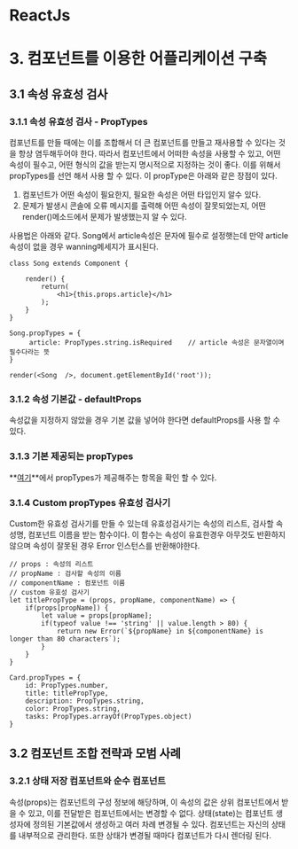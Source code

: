 ReactJs
================

# 3. 컴포넌트를 이용한 어플리케이션 구축
## 3.1 속성 유효성 검사
### 3.1.1 속성 유효성 검사 - PropTypes
컴포넌트를 만들 때에는 이를 조합해서 더 큰 컴포넌트를 만들고 재사용할 수 있다는 것을 항상 염두해두어야 한다. 따라서 컴포넌트에서 어떠한 속성을 사용할 수 있고, 어떤 속성이 필수고, 어떤 형식의 값을 받는지 명시적으로 지정하는 것이 좋다. 이를 위해서 propTypes를 선언 해서 사용 할 수 있다. 이 propType은 아래와 같은 장점이 있다.

1. 컴포넌트가 어떤 속성이 필요한지, 필요한 속성은 어떤 타입인지 알수 있다.
2. 문제가 발생시 콘솔에 오류 메시지를 출력해 어떤 속성이 잘못되었는지, 어떤 render()메소드에서 문제가 발생했는지 알 수 있다.

사용법은 아래와 같다. Song에서 article속성은 문자에 필수로 설정햇는데 만약 article속성이 없을 경우 wanning메세지가 표시된다.

    class Song extends Component {
   
        render() {
            return(
                <h1>{this.props.article}</h1>
            );
        }
    }

    Song.propTypes = {
         article: PropTypes.string.isRequired    // article 속성은 문자열이며 필수다라는 뜻
    }

    render(<Song  />, document.getElementById('root'));

### 3.1.2 속성 기본값 - defaultProps
속성값을 지정하지 않았을 경우 기본 값을 넣어야 한다면 defaultProps를 사용 할 수 있다.
### 3.1.3 기본 제공되는 propTypes
**[여기](https://facebook.github.io/react/docs/typechecking-with-proptypes.html)**에서 propTypes가 제공해주는 항목을 확인 할 수 있다.
### 3.1.4 Custom propTypes 유효성 검사기
Custom한 유효성 검사기를 만들 수 있는데 유효성검사기는 속성의 리스트, 검사할 속성명, 컴포넌트 이름을 받는 함수이다. 이 함수는 속성이 유효한경우 아무것도 반환하지 않으며 속성이 잘못된 경우 Error 인스턴스를 반환해야한다.

    // props : 속성의 리스트
    // propName : 검사할 속성의 이름
    // componentName : 컴포넌트 이름
    // custom 유효성 검사기
    let titlePropType = (props, propName, componentName) => {
        if(props[propName]) {
            let value = props[propName];
            if(typeof value !== 'string' || value.length > 80) {
                return new Error(`${propName} in ${componentName} is longer than 80 characters`);
            }
        }
    }

    Card.propTypes = {
        id: PropTypes.number,
        title: titlePropType,
        description: PropTypes.string,
        color: PropTypes.string,
        tasks: PropTypes.arrayOf(PropTypes.object)
    }

## 3.2 컴포넌트 조합 전략과 모범 사례
### 3.2.1 상태 저장 컴포넌트와 순수 컴포넌트

속성(props)는 컴포넌트의 구성 정보에 해당하며, 이 속성의 값은 상위 컴포넌트에서 받을 수 있고, 이를 전달받은 컴포넌트에서는 변경할 수 없다.
상태(state)는 컴포넌트 생성자에 정의된 기본값에서 생성하고 여러 차례 변경될 수 있다. 컴포넌트는 자신의 상태를 내부적으로 관리한다. 또한 상태가 변경될 때마다 컴포넌트가 다시 렌더링 된다.

